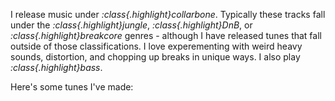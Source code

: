 I release music under *:class{.highlight}collarbone*. Typically these tracks 
fall under the *:class{.highlight}jungle*, *:class{.highlight}DnB*, or *:class{.highlight}breakcore*
genres - although I have released tunes that fall outside of those classifications. I love 
experementing with weird heavy sounds, distortion, and chopping up breaks in unique ways. I also 
play *:class{.highlight}bass*.

Here's some tunes I've made: